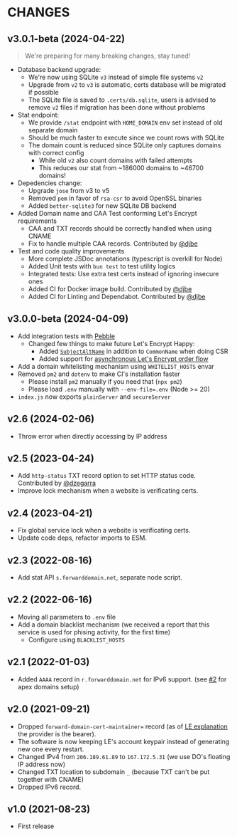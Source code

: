 # CHANGES

## v3.0.1-beta (2024-04-22)

> We're preparing for many breaking changes, stay tuned!

+ Database backend upgrade:
  + We're now using SQLite `v3` instead of simple file systems `v2`
  + Upgrade from `v2` to `v3` is automatic, certs database will be migrated if possible
  + The SQLite file is saved to `.certs/db.sqlite`, users is advised to remove `v2` files if migration has been done without problems
+ Stat endpoint:
  + We provide `/stat` endpoint with `HOME_DOMAIN` env set instead of old separate domain
  + Should be much faster to execute since we count rows with SQLite
  + The domain count is reduced since SQLite only captures domains with correct config 
    + While old `v2` also count domains with failed attempts
    + This reduces our stat from ~186000 domains to ~46700 domains!
+ Depedencies change:
  + Upgrade `jose` from v3 to v5
  + Removed `pem` in favor of `rsa-csr` to avoid OpenSSL binaries
  + Added `better-sqlite3` for new SQLite DB backend
+ Added Domain name and CAA Test conforming Let's Encrypt requirements
  + CAA and TXT records should be correctly handled when using CNAME
  + Fix to handle multiple CAA records. Contributed by [@djbe](https://github.com/willnode/forward-domain/pull/13)
+ Test and code quality improvements
  + More complete JSDoc annotations (typescript is overkill for Node)
  + Added Unit tests with `bun test` to test utility logics
  + Integrated tests: Use extra test certs instead of ignoring insecure ones
  + Added CI for Docker image build. Contributed by [@djbe](https://github.com/willnode/forward-domain/pull/17)
  + Added CI for Linting and Dependabot. Contributed by [@djbe](https://github.com/willnode/forward-domain/pull/18)


## v3.0.0-beta (2024-04-09)

+ Add integration tests with [Pebble](https://github.com/letsencrypt/pebble)
  + Changed few things to make  future Let's Encrypt Happy:
    + Added [`SubjectAltName`](https://github.com/letsencrypt/pebble/issues/233) in addition to `CommonName` when doing CSR
    + Added support for [asynchronous Let's Encrypt order flow](https://community.letsencrypt.org/t/193522)
+ Add a domain whitelisting mechanism using `WHITELIST_HOSTS` envar
+ Removed `pm2` and `dotenv` to make CI's installation faster
  + Please install `pm2` manually if you need that (`npx pm2`)
  + Please load `.env` manually with `--env-file=.env` (Node >= 20)
+ `index.js` now exports `plainServer` and `secureServer`

## v2.6 (2024-02-06)

+ Throw error when directly accessing by IP address

## v2.5 (2023-04-24)

+ Add `http-status` TXT record option to set HTTP status code. Contributed by [@dzegarra](https://github.com/willnode/forward-domain/pull/4)
+ Improve lock mechanism when a website is verificating certs.

## v2.4 (2023-04-21)

+ Fix global service lock when a website is verificating certs.
+ Update code deps, refactor imports to ESM.

## v2.3 (2022-08-16)

+ Add stat API `s.forwarddomain.net`, separate node script.

## v2.2 (2022-06-16)

+ Moving all parameters to `.env` file
+ Add a domain blacklist mechanism (we received a report that this service is used for phising activity, for the first time)
  + Configure using `BLACKLIST_HOSTS`

## v2.1 (2022-01-03)

+ Added `AAAA` record in `r.forwarddomain.net` for IPv6 support. (see [#2](https://github.com/willnode/forward-domain/issues/2#issuecomment-1003831835) for apex domains setup)

## v2.0 (2021-09-21)

+ Dropped `forward-domain-cert-maintainer=` record (as of [LE explanation](https://letsencrypt.org/docs/integration-guide/#who-is-the-subscriber) the provider is the bearer).
+ The software is now keeping LE's account keypair instead of generating new one every restart.
+ Changed IPv4 from `206.189.61.89` to `167.172.5.31` (we use DO's floating IP address now)
+ Changed TXT location to subdomain `_` (because TXT can't be put together with CNAME)
+ Dropped IPv6 record.

## v1.0 (2021-08-23)

+ First release

